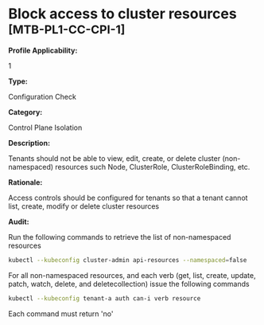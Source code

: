 # Block access to cluster resources <small>[MTB-PL1-CC-CPI-1] </small>

**Profile Applicability:**

1

**Type:**

Configuration Check

**Category:**

Control Plane Isolation

**Description:**

Tenants should not be able to view, edit, create, or delete cluster (non-namespaced) resources such Node, ClusterRole, ClusterRoleBinding, etc.

**Rationale:**

Access controls should be configured for tenants so that a tenant cannot list, create, modify or delete cluster resources

**Audit:**

Run the following commands to retrieve the list of non-namespaced resources
```bash 
kubectl --kubeconfig cluster-admin api-resources --namespaced=false
```
For all non-namespaced resources, and each verb (get, list, create, update, patch, watch, delete, and deletecollection) issue the following commands
```bash 
kubectl --kubeconfig tenant-a auth can-i verb resource
```
Each command must return &#39;no&#39;




